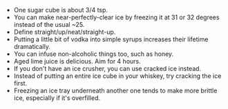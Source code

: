 - One sugar cube is about 3/4 tsp.
- You can make near-perfectly-clear ice by freezing it at 31 or 32 degrees instead of the usual ~25.
- Define straight/up/neat/straight-up.
- Putting a little bit of vodka into simple syrups increases their lifetime dramatically.
- You can infuse non-alcoholic things too, such as honey.
- Aged lime juice is delicious. Aim for 4 hours.
- If you don't have an ice crusher, you can use cracked ice instead.
- Instead of putting an entire ice cube in your whiskey, try cracking the ice first.
- Freezing an ice tray underneath another one tends to make more brittle ice, especially if it's overfilled.
